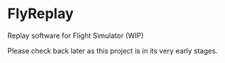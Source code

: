 # FlyReplay
Replay software for Flight Simulator (WIP)

Please check back later as this project is in its very early stages.
